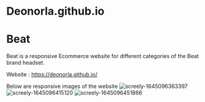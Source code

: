 # Deonorla.github.io

# Beat

Beat is a responsive Ecommerce website for different categories of the  Beat brand headset.

Website : https://deonorla.github.io/

Below are responsive images of the website
![screely-1645096363397](https://user-images.githubusercontent.com/91434033/154470299-2502657b-0354-43c8-8f3c-cd5df0c9663a.png)
![screely-1645096415120](https://user-images.githubusercontent.com/91434033/154470319-7ab025fe-dde4-4385-ba76-c2c4a027a72a.png)
![screely-1645096451866](https://user-images.githubusercontent.com/91434033/154470331-2305e88f-038a-4d05-bf60-06a3af7decd7.png)
